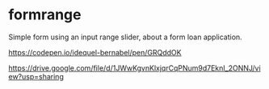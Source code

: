 # formrange
Simple form using an input range slider, about a form loan application.

https://codepen.io/idequel-bernabel/pen/GRQddOK

https://drive.google.com/file/d/1JWwKgvnKlxjqrCqPNum9d7EknI_2ONNJ/view?usp=sharing
